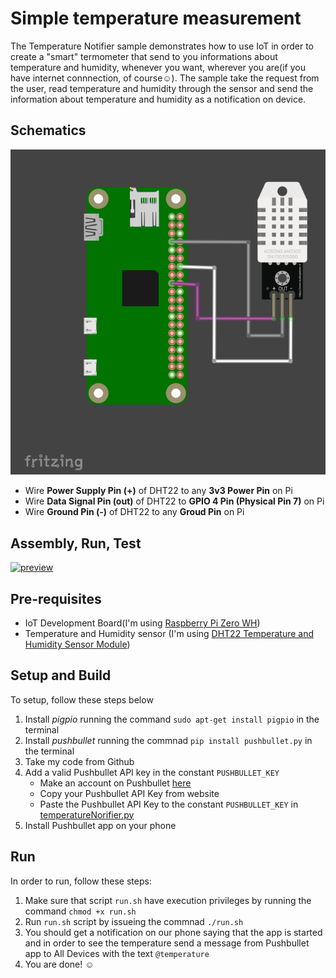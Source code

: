 # Simple temperature measurement
The Temperature Notifier sample demonstrates how to use IoT in order to create a "smart" termometer that send to you informations about temperature and humidity, whenever you want, wherever you are(if you have internet connnection, of course☺). The sample take the request from the user, read temperature and humidity through the sensor and send the information about temperature and humidity as a notification on device.

## Schematics 

![schemtics](schematics.png)

  - Wire **Power Supply Pin (+)** of DHT22 to any **3v3 Power Pin** on Pi
  - Wire **Data Signal Pin (out)** of DHT22 to **GPIO 4 Pin (Physical Pin 7)** on Pi
  - Wire **Ground Pin (-)** of DHT22 to any **Groud Pin** on Pi
  

## Assembly, Run, Test

[![preview](https://user-images.githubusercontent.com/58658927/113174126-bc5b3680-9252-11eb-8b33-9bb90c954943.png)](
https://user-images.githubusercontent.com/58658927/113172236-e7dd2180-9250-11eb-9230-04415c51bd23.mp4)

## Pre-requisites
- IoT Development Board(I'm using [Raspberry Pi Zero WH](https://www.optimusdigital.ro/ro/pi-zero-unlimited/4579-raspberry-pi-zero-wh-cu-header-de-pini.html))
- Temperature and Humidity sensor (I'm using [DHT22 Temperature and Humidity Sensor Module](https://www.optimusdigital.ro/en/temperature-sensors/1449-dht22-temperature-and-humidity-sensor-module.html))

## Setup and Build
To setup, follow these steps below
  1. Install *pigpio* running the command `sudo apt-get install pigpio` in the terminal
  2. Install *pushbullet* running the commnad `pip install pushbullet.py` in the terminal
  3. Take my code from Github
  4. Add a valid Pushbullet API key in the constant `PUSHBULLET_KEY`
      - Make an account on Pushbullet [here](https://www.pushbullet.com)
      - Copy your Pushbullet API Key from website 
      - Paste the Pushbullet API Key to the constant `PUSHBULLET_KEY` in [temperatureNorifier.py](temperatureNorifier.py)
  5. Install Pushbullet app on your phone

## Run
In order to run, follow these steps:
  1. Make sure that script `run.sh` have execution privileges by running the command `chmod +x run.sh`
  2. Run `run.sh` script by issueing the commnad `./run.sh`
  3. You should get a notification on our phone saying that the app is started and in order to see the temperature send a message from Pushbullet app to All Devices with the text `@temperature`
  4. You are done! ☺
